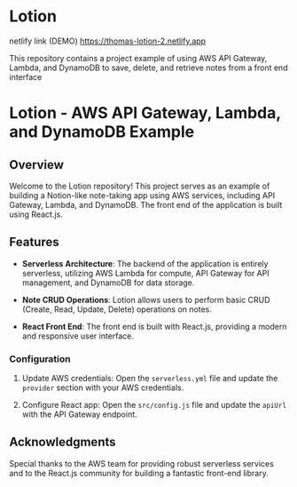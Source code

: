 # Lotion
netlify link (DEMO) https://thomas-lotion-2.netlify.app

This repository contains a project example of using AWS API Gateway, Lambda, and DynamoDB to save, delete, and retrieve notes from a front end interface
# Lotion - AWS API Gateway, Lambda, and DynamoDB Example

## Overview

Welcome to the Lotion repository! This project serves as an example of building a Notion-like note-taking app using AWS services, including API Gateway, Lambda, and DynamoDB. The front end of the application is built using React.js.

## Features

- **Serverless Architecture**: The backend of the application is entirely serverless, utilizing AWS Lambda for compute, API Gateway for API management, and DynamoDB for data storage.

- **Note CRUD Operations**: Lotion allows users to perform basic CRUD (Create, Read, Update, Delete) operations on notes.

- **React Front End**: The front end is built with React.js, providing a modern and responsive user interface.

### Configuration

1. Update AWS credentials: Open the `serverless.yml` file and update the `provider` section with your AWS credentials.

2. Configure React app: Open the `src/config.js` file and update the `apiUrl` with the API Gateway endpoint.



## Acknowledgments

Special thanks to the AWS team for providing robust serverless services and to the React.js community for building a fantastic front-end library.
